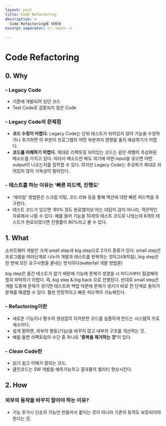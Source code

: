 ```yaml
---
layout: post
title: Code Refactoring
description: >
  Code Refactoring에 대하여
excerpt_separator: <!--more-->

---
```


<!--more-->

# Code Refactoring

## 0. Why

### - Legacy Code

- 기존에 개발되어 있던 코드
- Test Code로 검증되지 않은 Code

### - Legacy Code의 문제점

- <b>코드 수정이 어렵다.</b> Legacy Code는 단위 테스트가 되어있지 않아 기능을 수정하거나 추가하면 이 부분이 프로그램의 어떤 부분까지 영향을 줄지 예상하기가 어렵다.
- <b>코드를 이해하기 어렵다.</b> 제대로 리팩토링 되어있는 코드는 같은 레벨의 추상화된 메소드를 가지고 있다. 따라서 메소드만 봐도 여기에 어떤 input을 넣으면 어떤 output이 나오는지를 짐작할 수 있다. 하지만 Legacy Code는 추상화가 제대로 되어있지 않아 가독성이 떨어진다.

### -  테스트를 하는 이유는 '빠른 피드백, 진행도'

- '애자일' 방법론은 스크럼 미팅, 코드 리뷰 등을 통해 액션에 대한 빠른 피드백을 추구한다.
- 테스트 코드가 있으면 '80% 정도 완료했어요'라는 대답이 감이 아니라, 객관적인 자료에서 나올 수 있다. 예를 들어 기능을 10개의 테스트 코드로 나눴는데 8개의 테스트가 완료되었다면 진행률이 80%라고 볼 수 있다.

## 1. What

소프트웨어 개발은 크게 small step과 big step으로 2가지 종류가 있다.
small step은 프로그램을 여러단계로 나누어 개발과 테스트를 반복하는 것이고(애자일), big step은 한 번에 모든 요구사항을 끝내는 방식이다(waterfall 개발 방법론)

big step은 중간 테스트가 없기 때문에 기능에 문제가 생겼을 시 어디서부터 점검해야할지 파악하기 어렵다. 즉, big step & big back 으로 진행된다. 반대로 small step은 개발 도중에 문제가 생기면 테스트와 백업 덕문에 문제가 생기기 바로 전 단계로 돌아가 문제를 해결할 수 있다. 훨씬 안정적이고 빠른 피드백이 가능해진다.

### - Refactoring이란

- 새로운 기능이나 함수의 생성없이 지저분한 코드를 심플하게 만드는 시스템적 프로세스이다.
- 쉽게 말하면, 외부의 행동(기능)을 바꾸지 않고 내부의 구조를 개선하는 것.
- 예를 들면 리팩토링의 수단 중 하나로 <b>'중복을 제거하는 것'</b>이 있다.

### - Clean Code란

- 읽기 쉽고 이해가 잘되는 코드.
- 클린코드는 SW 개발을 예측가능하고 결과물의 퀄리티 향상시킨다.



## 2. How

### 외부의 동작을 바꾸지 말아야 하는 이유?

- 기능 추가시 단순히 기능만 만들어서 붙이는 것이 아니라 기존의 동작도 보장되어야 한다는 것.